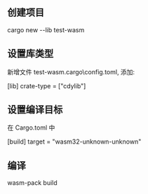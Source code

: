 ## 创建项目

cargo new --lib test-wasm

## 设置库类型

新增文件 test-wasm\.cargo\config.toml, 添加:

[lib]
crate-type = ["cdylib"]

## 设置编译目标

在 Cargo.toml 中

[build]
target = "wasm32-unknown-unknown"

## 编译

wasm-pack build
